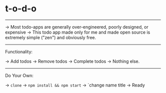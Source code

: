 # t-o-d-o

----------------

-> Most todo-apps are generally over-engineered, poorly designed, or expensive
-> This todo app made only for me and made open source is extremely simple ("zen") and obviously free. 

-----------------

Functionality: 

-> Add todos 
-> Remove todos 
-> Complete todos
-> Nothing else. 

------------------

Do Your Own: 

-> `clone`
-> `npm install && npm start`
-> `change name title
-> Ready
